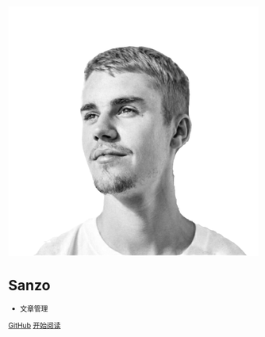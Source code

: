 ![avatar](img/sanzo.png ':size=200%')

# Sanzo

- 文章管理

[GitHub](<https://github.com/Sanzona>)
[开始阅读](README.md)
